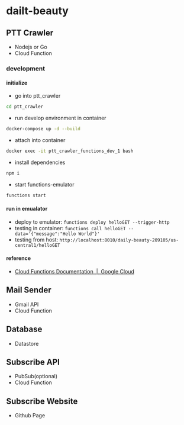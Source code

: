 # dailt-beauty

## PTT Crawler

- Nodejs or Go
- Cloud Function

### development

#### initialize

- go into ptt_crawler

```bash
cd ptt_crawler
```

- run develop environment in container

```bash
docker-compose up -d --build
```

- attach into container

```bash
docker exec -it ptt_crawler_functions_dev_1 bash
```

- install dependencies

```bash
npm i
```

- start functions-emulator

```bash
functions start
```

#### run in emualator

- deploy to emulator: `functions deploy helloGET --trigger-http`
- testing in container: `functions call helloGET --data='{"message":"Hello World"}'`
- testing from host: `http://localhost:8010/daily-beauty-209105/us-central1/helloGET`

#### reference

- [Cloud Functions Documentation  |  Google Cloud](https://cloud.google.com/functions/docs/emulator)

## Mail Sender

- Gmail API
- Cloud Function

## Database

- Datastore

## Subscribe API

- PubSub(optional)
- Cloud Function

## Subscribe Website

- Github Page
